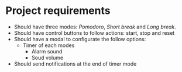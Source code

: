 Project requirements
================

- Should have three modes: *Pomodoro*, *Short break* and *Long break*.
- Should have control buttons to follow actions: start, stop and reset
- Should have a modal to configurate the follow options:
  - Timer of each modes
	- Alarm sound
	- Soud volume 
- Should send notifications at the end of timer mode